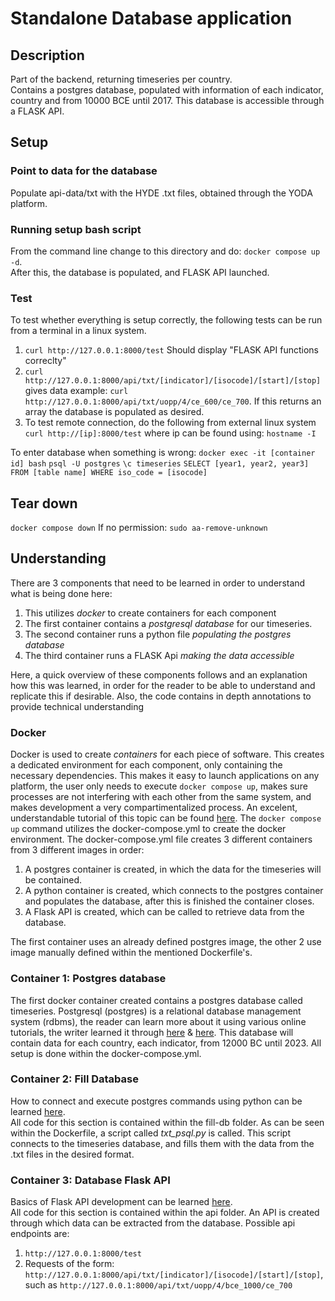 # Standalone Database application
## Description
Part of the backend, returning timeseries per country.  
Contains a postgres database, populated with information of each indicator, country and from 10000 BCE until 2017. This database is accessible through a FLASK API.

## Setup 
### Point to data for the database
Populate api-data/txt with the HYDE .txt files, obtained through the YODA platform.

### Running setup bash script
From the command line change to this directory and do:
`docker compose up -d`.  
After this, the database is populated, and FLASK API launched.

### Test
To test whether everything is setup correctly, the following tests can be run from a terminal in a linux system.
1) `curl http://127.0.0.1:8000/test` Should display "FLASK API functions correclty" 
2) `curl http://127.0.0.1:8000/api/txt/[indicator]/[isocode]/[start]/[stop]` gives data
example: `curl http://127.0.0.1:8000/api/txt/uopp/4/ce_600/ce_700`. If this returns an array the database is populated as desired.
3) To test remote connection, do the following from external linux system `curl http://[ip]:8000/test`
where ip can be found using: `hostname -I`

To enter database when something is wrong:
`docker exec -it [container id] bash`
`psql -U postgres`
`\c timeseries`
`SELECT [year1, year2, year3] FROM [table name] WHERE iso_code = [isocode]`

## Tear down
`docker compose down`
If no permission: `sudo aa-remove-unknown`

## Understanding
There are 3 components that need to be learned in order to understand what is being done here:
1) This utilizes *docker* to create containers for each component
2) The first container contains a *postgresql database* for our timeseries.
3) The second container runs a python file *populating the postgres database*
4) The third container runs a FLASK Api *making the data accessible*  <br/>

Here, a quick overview of these components follows and an explanation how this was learned, in order for the reader to be able to understand and replicate this if desirable. Also, the code contains in depth annotations to provide technical understanding

### Docker
Docker is used to create *containers* for each piece of software. This creates a dedicated environment for each component, only containing the necessary dependencies. This makes it easy to launch applications on any platform, the user only needs to execute `docker compose up`, makes sure processes are not interfering with each other from the same system, and makes development a very compartimentalized process. An excelent, understandable tutorial of this topic can be found [here](https://docker-curriculum.com/).
The `docker compose up` command utilizes the docker-compose.yml to create the docker environment.
The docker-compose.yml file creates 3 different containers from 3 different images in order:
1) A postgres container is created, in which the data for the timeseries will be contained.
2) A python container is created, which connects to the postgres container and populates the database, after this is finished the container closes.
3) A Flask API is created, which can be called to retrieve data from the database. <br/>

The first container uses an already defined postgres image, the other 2 use image manually defined within the mentioned Dockerfile's. 

### Container 1: Postgres database
The first docker container created contains a postgres database called timeseries. Postgresql (postgres) is a relational database management system (rdbms), the reader can learn more about it using various online tutorials, the writer learned it through [here](https://www.digitalocean.com/community/tutorials/how-to-install-and-use-postgresql-on-ubuntu-20-04) & [here](https://docs.qgis.org/3.28/en/docs/training_manual/). This database will contain data for each country, each indicator, from 12000 BC until 2023. All setup is done within the docker-compose.yml.

### Container 2: Fill Database
How to connect and execute postgres commands using python can be learned [here](https://pynative.com/python-postgresql-tutorial/).  
All code for this section is contained within the fill-db folder.
As can be seen within the Dockerfile, a script called *txt_psql.py* is called.
This script connects to the timeseries database, and fills them with the data from the .txt files in the desired format.

### Container 3: Database Flask API
Basics of Flask API development can be learned [here](https://pythonbasics.org/flask-rest-api/).  
All code for this section is contained within the api folder.
An API is created through which data can be extracted from the database. Possible api endpoints are: 
1) `http://127.0.0.1:8000/test`
2) Requests of the form: `http://127.0.0.1:8000/api/txt/[indicator]/[isocode]/[start]/[stop]`, such as `http://127.0.0.1:8000/api/txt/uopp/4/bce_1000/ce_700`